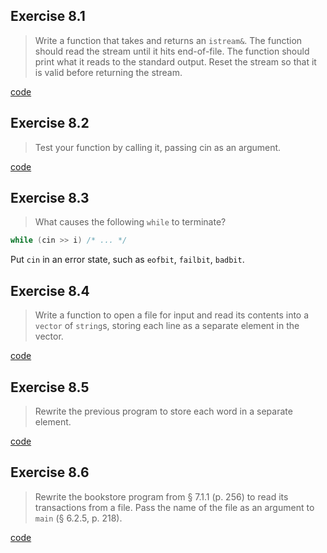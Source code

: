 ## Exercise 8.1

> Write a function that takes and returns an `istream&`. The function should read the stream until it hits end-of-file. The function should print what it reads to the standard output. Reset the stream so that it is valid before returning the stream.

[code](ex8_1.cpp)

## Exercise 8.2

> Test your function by calling it, passing cin as an argument.

[code](ex8_1.cpp)

## Exercise 8.3

> What causes the following `while` to terminate?
```cpp
while (cin >> i) /* ... */
```

Put `cin` in an error state, such as `eofbit`, `failbit`, `badbit`.

## Exercise 8.4

> Write a function to open a file for input and read its contents into a `vector` of `string`s, storing each line as a separate element in the vector.

[code](ex8_4.cpp)

## Exercise 8.5

> Rewrite the previous program to store each word in a separate element.

[code](ex8_5.cpp)

## Exercise 8.6

> Rewrite the bookstore program from § 7.1.1 (p. 256) to read its transactions from a file. Pass the name of the file as an argument to `main` (§ 6.2.5, p. 218).

[code](ex8_6.cpp)